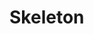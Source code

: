 # Skeleton
<!DOCTYPE html>
<html lang="en">
<head>
    <meta charset="UTF-8">
    <meta name="viewport" content="width=device-width, initial-scale=1.0">
    <title>GevStack | Skeleton Loading Animation</title>
    <link rel="stylesheet" href="styles.css">
</head>
<body>
  <div class="card">
    <div class="header">
      <div class="img"></div>
      <div class="details">
        <span class="name"></span>
        <span class="about"></span>
      </div>
    </div>
    <div class="description">
      <div class="line line-1"></div>
      <div class="line line-2"></div>
      <div class="line line-3"></div>
    </div>
    <div class="btns">
      <div class="btn btn-1"></div>
      <div class="btn btn-2"></div>
    </div>
  </div>
</body>
</html>
